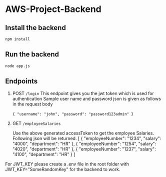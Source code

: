 # AWS-Project-Backend

## Install the backend

`npm install`

## Run the backend

`node app.js`

## Endpoints

1. POST `/login` 
    This endpoint gives you the jwt token which is used for authentication
    Sample user name and password json is given as follows in the request body

    `{
        "username": "john",
        "password": "password123admin"
    `}


2. GET `/employeeSalaries` 

    Use the above generated accessToken to get the employee Salaries. Following json will be returned. 
    [
        {
            "employeeNumber": "1234",
            "salary": "4000",
            "department": "HR"
        },
        {
            "employeeNumber": "1254",
            "salary": "4020",
            "department": "HR"
        },
        {
            "employeeNumber": "1237",
            "salary": "4100",
            "department": "HR"
        }
    ]

For JWT_KEY please create a .env file in the root folder with JWT_KEY="SomeRandomKey" for the backend to work. 